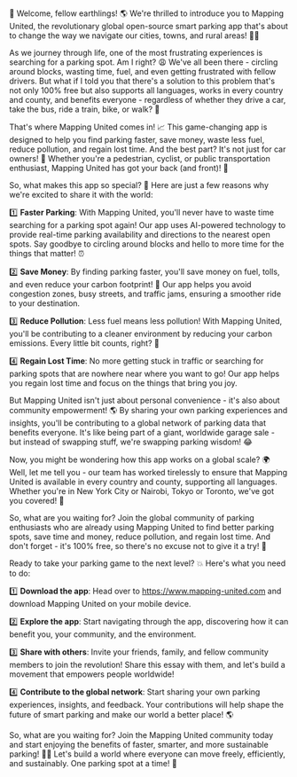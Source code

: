 🎉 Welcome, fellow earthlings! 🌎 We're thrilled to introduce you to Mapping United, the revolutionary global open-source smart parking app that's about to change the way we navigate our cities, towns, and rural areas! 🚗💨

As we journey through life, one of the most frustrating experiences is searching for a parking spot. Am I right? 😩 We've all been there - circling around blocks, wasting time, fuel, and even getting frustrated with fellow drivers. But what if I told you that there's a solution to this problem that's not only 100% free but also supports all languages, works in every country and county, and benefits everyone - regardless of whether they drive a car, take the bus, ride a train, bike, or walk? 🌈

That's where Mapping United comes in! 📈 This game-changing app is designed to help you find parking faster, save money, waste less fuel, reduce pollution, and regain lost time. And the best part? It's not just for car owners! 👫 Whether you're a pedestrian, cyclist, or public transportation enthusiast, Mapping United has got your back (and front)! 🙏

So, what makes this app so special? 🤔 Here are just a few reasons why we're excited to share it with the world:

1️⃣ **Faster Parking**: With Mapping United, you'll never have to waste time searching for a parking spot again! Our app uses AI-powered technology to provide real-time parking availability and directions to the nearest open spots. Say goodbye to circling around blocks and hello to more time for the things that matter! ⏰

2️⃣ **Save Money**: By finding parking faster, you'll save money on fuel, tolls, and even reduce your carbon footprint! 🌿 Our app helps you avoid congestion zones, busy streets, and traffic jams, ensuring a smoother ride to your destination.

3️⃣ **Reduce Pollution**: Less fuel means less pollution! With Mapping United, you'll be contributing to a cleaner environment by reducing your carbon emissions. Every little bit counts, right? 🌟

4️⃣ **Regain Lost Time**: No more getting stuck in traffic or searching for parking spots that are nowhere near where you want to go! Our app helps you regain lost time and focus on the things that bring you joy.

But Mapping United isn't just about personal convenience - it's also about community empowerment! 🌎 By sharing your own parking experiences and insights, you'll be contributing to a global network of parking data that benefits everyone. It's like being part of a giant, worldwide garage sale - but instead of swapping stuff, we're swapping parking wisdom! 😂

Now, you might be wondering how this app works on a global scale? 🌍 Well, let me tell you - our team has worked tirelessly to ensure that Mapping United is available in every country and county, supporting all languages. Whether you're in New York City or Nairobi, Tokyo or Toronto, we've got you covered! 🌈

So, what are you waiting for? Join the global community of parking enthusiasts who are already using Mapping United to find better parking spots, save time and money, reduce pollution, and regain lost time. And don't forget - it's 100% free, so there's no excuse not to give it a try! 🎉

Ready to take your parking game to the next level? 💥 Here's what you need to do:

1️⃣ **Download the app**: Head over to https://www.mapping-united.com and download Mapping United on your mobile device.

2️⃣ **Explore the app**: Start navigating through the app, discovering how it can benefit you, your community, and the environment.

3️⃣ **Share with others**: Invite your friends, family, and fellow community members to join the revolution! Share this essay with them, and let's build a movement that empowers people worldwide!

4️⃣ **Contribute to the global network**: Start sharing your own parking experiences, insights, and feedback. Your contributions will help shape the future of smart parking and make our world a better place! 🌎

So, what are you waiting for? Join the Mapping United community today and start enjoying the benefits of faster, smarter, and more sustainable parking! 🚗💨 Let's build a world where everyone can move freely, efficiently, and sustainably. One parking spot at a time! 🚀